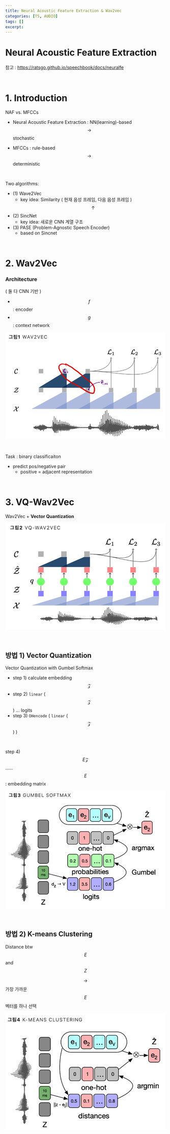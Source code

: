 ```yaml
---
title: Neural Acoustic Feature Extraction & Wav2vec
categories: [TS, AUDIO]
tags: []
excerpt: 
---
```


<script src="https://cdn.mathjax.org/mathjax/latest/MathJax.js?config=TeX-AMS-MML_HTMLorMML" type="text/javascript"></script>

# Neural Acoustic Feature Extraction

참고 : https://ratsgo.github.io/speechbook/docs/neuralfe

<br>

# 1. Introduction

NAF vs. MFCCs

- Neural Acoustic Feature Extraction : NN(learning)-based $$\rightarrow$$ stochastic

- MFCCs : rule-based $$\rightarrow$$ deterministic

<br>

Two algorithms:

- (1) Wave2Vec
  - key idea: Similarity ( 현재 음성 프레임, 다음 음성 프레임 ) $$\uparrow$$
- (2) SincNet
  - key idea: 새로운 CNN 계열 구조
- (3) PASE (Problem-Agnostic Speech Encoder)
  - based on Sincnet

<br>

# 2. Wav2Vec

### Architecture

( 둘 다 CNN 기반 )

- $$f$$ : encoder
- $$g$$ : context network

![figure2](/assets/img/audio/img73.png)

<br>

Task : binary classificaiton

- predict pos/negative pair 
  - positive = adjacent representation

<br>

# 3. VQ-Wav2Vec

Wav2Vec + **Vector Quantization**

![figure2](/assets/img/audio/img74.png)

<br>

## 방법 1) Vector Quantization

Vector Quantization with Gumbel Softmax

- step 1) calculate embedding $$\mathcal{Z}$$
- step 2) `linear` ($$\mathcal{Z}$$) ... logits
- step 3) `OHencode` (  `linear` ($$\mathcal{Z}$$) )

<br>

step 4) $$E \mathcal{Z}$$ ...... $$E$$: embedding matrix

![figure2](/assets/img/audio/img75.png)

<br>

## 방법 2) K-means Clustering

Distance btw $$E$$ and $$Z$$

$$\rightarrow$$ 가장 가까운 $$E$$ 벡터를 하나 선택

![figure2](/assets/img/audio/img76.png)
